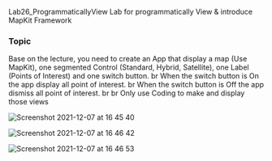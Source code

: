 
 Lab26_ProgrammaticallyView
Lab for programmatically View &amp; introduce MapKit Framework

### Topic
Base on the lecture, you need to create an App that display a map (Use MapKit), one segmented Control (Standard, Hybrid, Satellite), one Label (Points of Interest) and one switch button. br
When the switch button is On the app display all point of interest. br
When the switch button is Off the app dismiss all point of interest. 
br
br
Only use Coding to make and display those views


![Screenshot 2021-12-07 at 16 45 40](https://user-images.githubusercontent.com/6766037/145041604-8602a9d9-869f-4358-8a1d-3a06cf3ad1dc.png)

![Screenshot 2021-12-07 at 16 46 42](https://user-images.githubusercontent.com/6766037/145041722-10a12ca4-3f62-43d1-9b70-19d08a9ca35a.png)

![Screenshot 2021-12-07 at 16 46 53](https://user-images.githubusercontent.com/6766037/145041744-87317494-7f43-4eda-bab0-456d329ce3e5.png)
